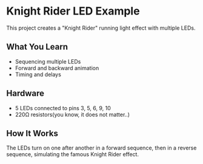 # Knight Rider LED Example

This project creates a "Knight Rider" running light effect with multiple LEDs.

## What You Learn
- Sequencing multiple LEDs
- Forward and backward animation
- Timing and delays

## Hardware
- 5 LEDs connected to pins 3, 5, 6, 9, 10
- 220Ω resistors(you know, it does not matter..)

## How It Works
The LEDs turn on one after another in a forward sequence, then in a reverse sequence, simulating the famous 
Knight Rider effect.